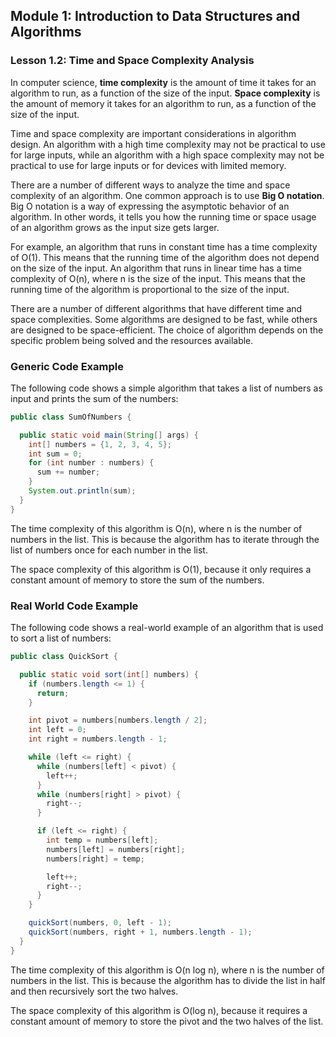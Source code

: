 ## Module 1: Introduction to Data Structures and Algorithms

### Lesson 1.2: Time and Space Complexity Analysis

In computer science, **time complexity** is the amount of time it takes for an algorithm to run, as a function of the size of the input. **Space complexity** is the amount of memory it takes for an algorithm to run, as a function of the size of the input.

Time and space complexity are important considerations in algorithm design. An algorithm with a high time complexity may not be practical to use for large inputs, while an algorithm with a high space complexity may not be practical to use for large inputs or for devices with limited memory.

There are a number of different ways to analyze the time and space complexity of an algorithm. One common approach is to use **Big O notation**. Big O notation is a way of expressing the asymptotic behavior of an algorithm. In other words, it tells you how the running time or space usage of an algorithm grows as the input size gets larger.

For example, an algorithm that runs in constant time has a time complexity of O(1). This means that the running time of the algorithm does not depend on the size of the input. An algorithm that runs in linear time has a time complexity of O(n), where n is the size of the input. This means that the running time of the algorithm is proportional to the size of the input.

There are a number of different algorithms that have different time and space complexities. Some algorithms are designed to be fast, while others are designed to be space-efficient. The choice of algorithm depends on the specific problem being solved and the resources available.

### Generic Code Example

The following code shows a simple algorithm that takes a list of numbers as input and prints the sum of the numbers:

```java
public class SumOfNumbers {

  public static void main(String[] args) {
    int[] numbers = {1, 2, 3, 4, 5};
    int sum = 0;
    for (int number : numbers) {
      sum += number;
    }
    System.out.println(sum);
  }
}
```

The time complexity of this algorithm is O(n), where n is the number of numbers in the list. This is because the algorithm has to iterate through the list of numbers once for each number in the list.

The space complexity of this algorithm is O(1), because it only requires a constant amount of memory to store the sum of the numbers.

### Real World Code Example

The following code shows a real-world example of an algorithm that is used to sort a list of numbers:

```java
public class QuickSort {

  public static void sort(int[] numbers) {
    if (numbers.length <= 1) {
      return;
    }

    int pivot = numbers[numbers.length / 2];
    int left = 0;
    int right = numbers.length - 1;

    while (left <= right) {
      while (numbers[left] < pivot) {
        left++;
      }
      while (numbers[right] > pivot) {
        right--;
      }

      if (left <= right) {
        int temp = numbers[left];
        numbers[left] = numbers[right];
        numbers[right] = temp;

        left++;
        right--;
      }
    }

    quickSort(numbers, 0, left - 1);
    quickSort(numbers, right + 1, numbers.length - 1);
  }
}
```

The time complexity of this algorithm is O(n log n), where n is the number of numbers in the list. This is because the algorithm has to divide the list in half and then recursively sort the two halves.

The space complexity of this algorithm is O(log n), because it requires a constant amount of memory to store the pivot and the two halves of the list.
